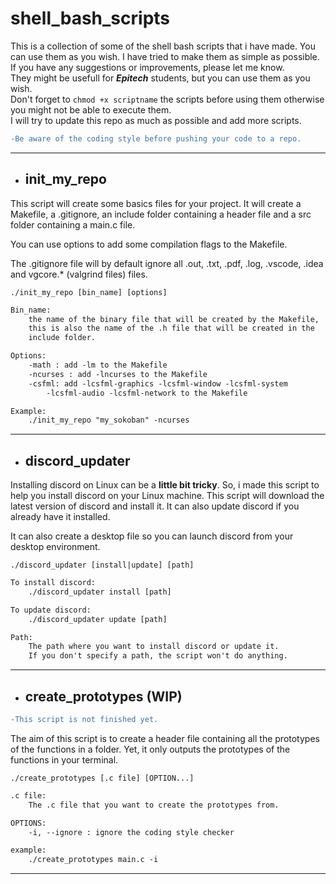 # shell_bash_scripts

This is a collection of some of the shell bash scripts that i have made. You can use them as you wish. I have tried to make them as simple as possible. If you have any suggestions or improvements, please let me know.\
They might be usefull for ***Epitech*** students, but you can use them as you wish.\
Don't forget to `chmod +x scriptname` the scripts before using them otherwise you might not be able to execute them.\
I will try to update this repo as much as possible and add more scripts.
```diff
-Be aware of the coding style before pushing your code to a repo.
```

---

- ## init_my_repo

This script will create some basics files for your project. It will create a Makefile, a .gitignore, an include folder containing a header file and a src folder containing a main.c file.

You can use options to add some compilation flags to the Makefile.

The .gitignore file will by default ignore all .out, .txt, .pdf, .log, .vscode, .idea and vgcore.* (valgrind files) files.

```shell
./init_my_repo [bin_name] [options]
```
```txt
Bin_name:
    the name of the binary file that will be created by the Makefile,
    this is also the name of the .h file that will be created in the
    include folder.

Options:
    -math : add -lm to the Makefile
    -ncurses : add -lncurses to the Makefile
    -csfml: add -lcsfml-graphics -lcsfml-window -lcsfml-system
        -lcsfml-audio -lcsfml-network to the Makefile

Example:
    ./init_my_repo "my_sokoban" -ncurses
```
---

- ## discord_updater

Installing discord on Linux can be a **little bit tricky**.
So, i made this script to help you install discord on your Linux machine. This script will download the latest version of discord and install it. It can also update discord if you already have it installed.

It can also create a desktop file so you can launch discord from your desktop environment.

```shell
./discord_updater [install|update] [path]
```

```txt
To install discord:
    ./discord_updater install [path]

To update discord:
    ./discord_updater update [path]

Path:
    The path where you want to install discord or update it.
    If you don't specify a path, the script won't do anything.
```
---

- ## create_prototypes (WIP)

```diff
-This script is not finished yet.
```
The aim of this script is to create a header file containing all the prototypes of the functions in a folder.
Yet, it only outputs the prototypes of the functions in your terminal.
    
```shell
./create_prototypes [.c file] [OPTION...]
```
```txt
.c file:
    The .c file that you want to create the prototypes from.

OPTIONS:
    -i, --ignore : ignore the coding style checker
```
```diff
example:
    ./create_prototypes main.c -i
```
---